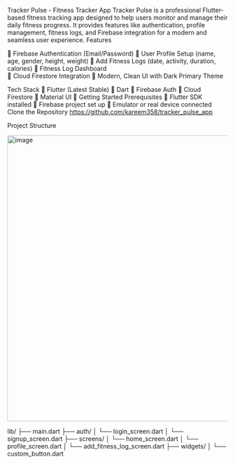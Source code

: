  Tracker Pulse - Fitness Tracker App
Tracker Pulse is a professional Flutter-based fitness tracking app designed to help users monitor and manage their daily fitness progress. It provides features like authentication, profile management, fitness logs, and Firebase integration for a modern and seamless user experience.
Features

	Firebase Authentication (Email/Password)
	User Profile Setup (name, age, gender, height, weight)
	Add Fitness Logs (date, activity, duration, calories)
	Fitness Log Dashboard   
	Cloud Firestore Integration
	Modern, Clean UI with Dark Primary Theme

Tech Stack
	Flutter (Latest Stable)
	Dart
	Firebase Auth
	Cloud Firestore
	Material UI
	Getting Started
Prerequisites
	Flutter SDK installed
	Firebase project set up
	Emulator or real device connected
Clone the Repository
https://github.com/kareem358/tracker_pulse_app




Project Structure 

<img width="768" height="652" alt="image" src="https://github.com/user-attachments/assets/7fbb6fb7-b6e9-4446-84ab-89d946080446" />

lib/
├── main.dart
├── auth/
│   └── login_screen.dart
│   └── signup_screen.dart
├── screens/
│   └── home_screen.dart
│   └── profile_screen.dart
│   └── add_fitness_log_screen.dart
├── widgets/
│   └── custom_button.dart

 
